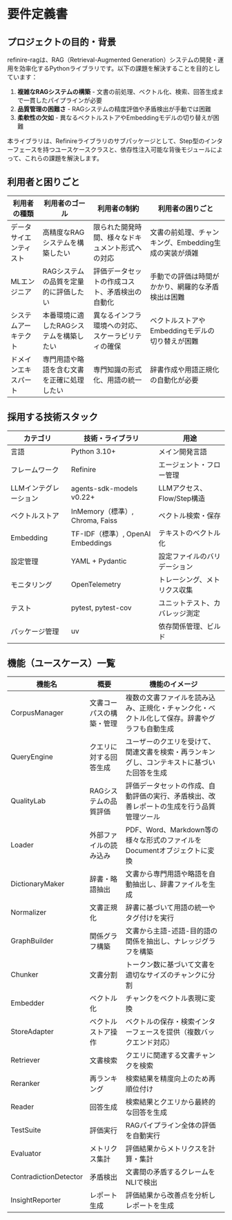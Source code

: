 # 要件定義書

## プロジェクトの目的・背景

refinire-ragは、RAG（Retrieval-Augmented Generation）システムの開発・運用を効率化するPythonライブラリです。以下の課題を解決することを目的としています：

1. **複雑なRAGシステムの構築** - 文書の前処理、ベクトル化、検索、回答生成まで一貫したパイプラインが必要
2. **品質管理の困難さ** - RAGシステムの精度評価や矛盾検出が手動では困難
3. **柔軟性の欠如** - 異なるベクトルストアやEmbeddingモデルの切り替えが困難

本ライブラリは、Refinireライブラリのサブパッケージとして、Step型のインターフェースを持つユースケースクラスと、依存性注入可能な背後モジュールによって、これらの課題を解決します。

## 利用者と困りごと

| 利用者の種類 | 利用者のゴール | 利用者の制約 | 利用者の困りごと |
|---|---|---|---|
| データサイエンティスト | 高精度なRAGシステムを構築したい | 限られた開発時間、様々なドキュメント形式への対応 | 文書の前処理、チャンキング、Embedding生成の実装が煩雑 |
| MLエンジニア | RAGシステムの品質を定量的に評価したい | 評価データセットの作成コスト、矛盾検出の自動化 | 手動での評価は時間がかかり、網羅的な矛盾検出は困難 |
| システムアーキテクト | 本番環境に適したRAGシステムを構築したい | 異なるインフラ環境への対応、スケーラビリティの確保 | ベクトルストアやEmbeddingモデルの切り替えが困難 |
| ドメインエキスパート | 専門用語や略語を含む文書を正確に処理したい | 専門知識の形式化、用語の統一 | 辞書作成や用語正規化の自動化が必要 |

## 採用する技術スタック

| カテゴリ | 技術・ライブラリ | 用途 |
|---|---|---|
| 言語 | Python 3.10+ | メイン開発言語 |
| フレームワーク | Refinire | エージェント・フロー管理 |
| LLMインテグレーション | agents-sdk-models v0.22+ | LLMアクセス、Flow/Step構造 |
| ベクトルストア | InMemory（標準）, Chroma, Faiss | ベクトル検索・保存 |
| Embedding | TF-IDF（標準）, OpenAI Embeddings | テキストのベクトル化 |
| 設定管理 | YAML + Pydantic | 設定ファイルのバリデーション |
| モニタリング | OpenTelemetry | トレーシング、メトリクス収集 |
| テスト | pytest, pytest-cov | ユニットテスト、カバレッジ測定 |
| パッケージ管理 | uv | 依存関係管理、ビルド |

## 機能（ユースケース）一覧

| 機能名 | 概要 | 機能のイメージ |
|---|---|---|
| CorpusManager | 文書コーパスの構築・管理 | 複数の文書ファイルを読み込み、正規化・チャンク化・ベクトル化して保存。辞書やグラフも自動生成 |
| QueryEngine | クエリに対する回答生成 | ユーザーのクエリを受けて、関連文書を検索・再ランキングし、コンテキストに基づいた回答を生成 |
| QualityLab | RAGシステムの品質評価 | 評価データセットの作成、自動評価の実行、矛盾検出、改善レポートの生成を行う品質管理ツール |
| Loader | 外部ファイルの読み込み | PDF、Word、Markdown等の様々な形式のファイルをDocumentオブジェクトに変換 |
| DictionaryMaker | 辞書・略語抽出 | 文書から専門用語や略語を自動抽出し、辞書ファイルを生成 |
| Normalizer | 文書正規化 | 辞書に基づいて用語の統一やタグ付けを実行 |
| GraphBuilder | 関係グラフ構築 | 文書から主語-述語-目的語の関係を抽出し、ナレッジグラフを構築 |
| Chunker | 文書分割 | トークン数に基づいて文書を適切なサイズのチャンクに分割 |
| Embedder | ベクトル化 | チャンクをベクトル表現に変換 |
| StoreAdapter | ベクトルストア操作 | ベクトルの保存・検索インターフェースを提供（複数バックエンド対応） |
| Retriever | 文書検索 | クエリに関連する文書チャンクを検索 |
| Reranker | 再ランキング | 検索結果を精度向上のため再順位付け |
| Reader | 回答生成 | 検索結果とクエリから最終的な回答を生成 |
| TestSuite | 評価実行 | RAGパイプライン全体の評価を自動実行 |
| Evaluator | メトリクス集計 | 評価結果からメトリクスを計算・集計 |
| ContradictionDetector | 矛盾検出 | 文書間の矛盾するクレームをNLIで検出 |
| InsightReporter | レポート生成 | 評価結果から改善点を分析しレポートを生成 |